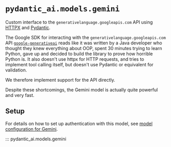 # `pydantic_ai.models.gemini`

Custom interface to the `generativelanguage.googleapis.com` API using
[HTTPX](https://www.python-httpx.org/) and [Pydantic](https://docs.pydantic.dev/latest/).

The Google SDK for interacting with the `generativelanguage.googleapis.com` API
[`google-generativeai`](https://ai.google.dev/gemini-api/docs/quickstart?lang=python) reads like it was written by a
Java developer who thought they knew everything about OOP, spent 30 minutes trying to learn Python,
gave up and decided to build the library to prove how horrible Python is. It also doesn't use httpx for HTTP requests,
and tries to implement tool calling itself, but doesn't use Pydantic or equivalent for validation.

We therefore implement support for the API directly.

Despite these shortcomings, the Gemini model is actually quite powerful and very fast.

## Setup

For details on how to set up authentication with this model, see [model configuration for Gemini](../../models/google.md#gemini).

::: pydantic_ai.models.gemini
